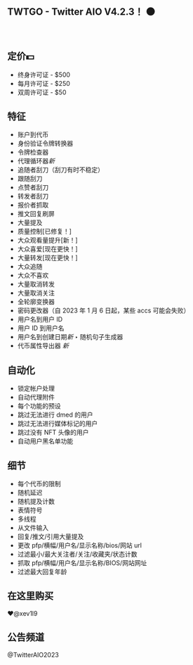 ## TWTGO - Twitter AIO V4.2.3！ ⚫️
⠀
## 定价💵
- 终身许可证 - $500
- 每月许可证 - $250
- 双周许可证 - $50 

## 特征
- 账户到代币
- 身份验证令牌转换器
- 令牌检查器
- 代理循环器*新*
- 追随者刮刀（刮刀有时不稳定）
- 跟随刮刀
- 点赞者刮刀
- 转发者刮刀
- 报价者抓取
- 推文回复刷屏
- 大量提及
- 质量控制[已修复！]
- 大众观看量提升[新！]
- 大众喜爱[现在更快！]
- 大量转发[现在更快！]
- 大众追随
- 大众不喜欢
- 大量取消转发
- 大量取消关注
- 全轮廓变换器
- 密码更改器（自 2023 年 1 月 6 日起，某些 accs 可能会失败）
- 用户名到用户 ID
- 用户 ID 到用户名
- 用户名到创建日期*新*
‣ 随机句子生成器
- 代币属性导出器 *新*
⠀
## 自动化
- 锁定帐户处理
- 自动代理附件
- 每个功能的预设
- 跳过无法进行 dmed 的用户
- 跳过无法进行媒体标记的用户
- 跳过没有 NFT 头像的用户
- 自动用户黑名单功能
⠀
## 细节
- 每个代币的限制
- 随机延迟
- 随机提及计数
- 表情符号
- 多线程
- 从文件输入
- 回复/推文/引用大量提及
- 更改 pfp/横幅/用户名/显示名称/bios/网站 url
- 过滤最小/最大关注者/关注/收藏夹/状态计数
- 抓取 pfp/横幅/用户名/显示名称/BIOS/网站网址
- 过滤最大回复年龄
⠀
## 在这里购买
❤️@xev1l9
⠀
## 公告频道
@TwitterAIO2023
